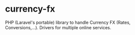# currency-fx
PHP (Laravel's portable) library to handle Currency FX (Rates, Conversions,...). Drivers for multiple online services.
